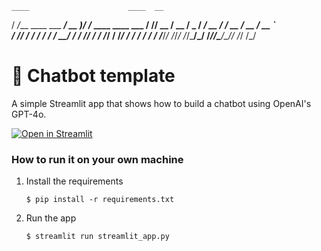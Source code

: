     ____                      ____  __                    
   /  _/___  ____  ___  _____/ __ )/ /___  ____  ____ ___ 
   / // __ \/ __ \/ _ \/ ___/ __  / / __ \/ __ \/ __ `__ \
 _/ // / / / / / /  __/ /  / /_/ / / /_/ / /_/ / / / / / /
/___/_/ /_/_/ /_/\___/_/  /_____/_/\____/\____/_/ /_/ /_/ 
                                                          

# 💬 Chatbot template

A simple Streamlit app that shows how to build a chatbot using OpenAI's GPT-4o.

[![Open in Streamlit](https://static.streamlit.io/badges/streamlit_badge_black_white.svg)](https://chatbot-template.streamlit.app/)

### How to run it on your own machine

1. Install the requirements

   ```
   $ pip install -r requirements.txt
   ```

2. Run the app

   ```
   $ streamlit run streamlit_app.py
   ```
